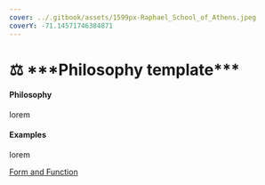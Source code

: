 ```yaml
---
cover: ../.gitbook/assets/1599px-Raphael_School_of_Athens.jpeg
coverY: -71.14571746384871
---
```


# ⚖️ \*\*\*Philosophy template\*\*\*

#### Philosophy

lorem

#### Examples

lorem

[Form and Function](../blue-paper/form-and-function-template.md)
